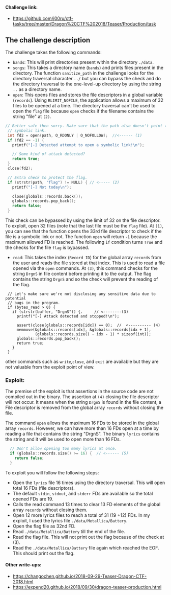 
#### Challenge link: 
 * https://github.com/j00ru/ctf-tasks/tree/master/Dragon%20CTF%202018/Teaser/Production/task
 
## The challenge description

The challenge takes the following commands:
 * `bands`: This will print directories present within the directory `./data`.
 * `songs`: This takes a directory name (`bands`) and prints files present in the directory. The function `sanitize_path` in the challenge looks for the directory traversal character `../` but you can bypass the check and do the directory traversal to the one-level-up directory by using the string `..` as a directory name. 
 * `open`: This opens files and stores the file descriptors in a global variable (`records`). Using `RLIMIT_NOFILE`, the application allows a maximum of 32 files to be opened at a time. The directory traversal can't be used to open the `flag` file because `open` checks if the filename contains the string "file" at `(2)`.
 ```c
 // Better safe then sorry. Make sure that the path also doesn't point to a
  // symbolic link.
  int fd2 = open(path, O_RDONLY | O_NOFOLLOW);  //<------ (1)
  if (fd2 == -1) {
    printf("[-] Detected attempt to open a symbolic link!\n");

    // Some kind of attack detected?
    return true;
  }
  close(fd2);

  // Extra check to protect the flag.
  if (strstr(path, "flag") != NULL) { // <----- (2)
    printf("[-] Not today\n");

    close(globals::records.back());
    globals::records.pop_back();
    return false;
  }

 ```
 
This check can be bypassed by using the limit of 32 on the file descriptor. To exploit, open 32 files (note that the last file must be the `flag` file). At `(1)`, you can see that the function opens the 33rd file descriptor to check if the file is a symbolic link or not. The function `open` will return  `-1` because the maximum allowed FD is reached. The following `if` condition turns `True` and the checks for the file `flag` is bypassed. 
 
 * `read`: This takes the index (`Record ID`) for the global array `records` from the user and reads the file stored at that index. This is used to read a file opened via the `open` commands.  At `(3)`, this command checks for the string `DrgnS` in file content before printing it to the output. The flag contains the string `DrgnS` and so the check will prevent the reading of the flag.
 
 ```
  // Let's make sure we're not disclosing any sensitive data due to potential
  // bugs in the program.
  if (bytes_read > 0) {
    if (strstr(buffer, "DrgnS")) {.     // <--------(3)
      printf("[-] Attack detected and stopped!\n");

      assert(close(globals::records[idx]) == 0);  //  <---------- (4)
      memmove(&globals::records[idx], &globals::records[idx + 1],
              (globals::records.size() - idx - 1) * sizeof(int));
      globals::records.pop_back();
      return true;
    }
  }
 ```

other commands such as `write`,`close`, and `exit` are available but they are not valuable from the exploit point of view. 


### Exploit:

The premise of the exploit is that assertions in the source code are not compiled out in the binary. The assertion at `(4)` closing the file descriptor will not occur. It means when the string `DrgnS` is found in the file content, a File descriptor is removed from the global array `records` without closing the file. 

The command `open` allows the maximum 16 FDs to be stored in the global array `records`. However, we can have more than 16 FDs open at a time by reading a file that contains the string "DrgnS". The binary `lyrics` contains the string and it will be used to open more than 16 FDs.
```c
  // Don't allow opening too many lyrics at once.
  if (globals::records.size() >= 16) {  // <------ (5)
    return false;
  }
```
To exploit you will follow the following steps:
* Open the `lyrics` file 16 times using the directory traversal. This will open total 16 FDs (file descriptors). 
* The default `stdin`, `stdout`, and `stderr` FDs are available so the total opened FDs are 19.
* Calls the read command 13 times to clear 13 FD elements of the global array `records` without closing them.
* Open 12 more lyrics files to reach a total of 31 (19 +12) FDs. In my exploit, I used the lyrics file `./data/Metallica/Battery`.
* Open the flag file as 32nd FD. 
* Read `./data/Metallica/Battery` till the end of the file. 
* Read the flag file. This will not print out the flag because of the check at (3).
* Read the `./data/Metallica/Battery` file again which reached the EOF. This should print out the flag.



#### Other write-ups:
* https://changochen.github.io/2018-09-29-Teaser-Dragon-CTF-2018.html
* https://expend20.github.io/2018/09/30/dragon-teaser-production.html

